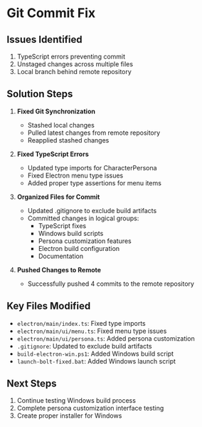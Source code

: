 # Git Commit Fix

## Issues Identified
1. TypeScript errors preventing commit
2. Unstaged changes across multiple files
3. Local branch behind remote repository

## Solution Steps

1. **Fixed Git Synchronization**
   - Stashed local changes
   - Pulled latest changes from remote repository
   - Reapplied stashed changes

2. **Fixed TypeScript Errors**
   - Updated type imports for CharacterPersona
   - Fixed Electron menu type issues
   - Added proper type assertions for menu items

3. **Organized Files for Commit**
   - Updated .gitignore to exclude build artifacts
   - Committed changes in logical groups:
     - TypeScript fixes
     - Windows build scripts
     - Persona customization features
     - Electron build configuration
     - Documentation

4. **Pushed Changes to Remote**
   - Successfully pushed 4 commits to the remote repository

## Key Files Modified
- `electron/main/index.ts`: Fixed type imports
- `electron/main/ui/menu.ts`: Fixed menu type issues
- `electron/main/ui/persona.ts`: Added persona customization
- `.gitignore`: Updated to exclude build artifacts
- `build-electron-win.ps1`: Added Windows build script
- `launch-bolt-fixed.bat`: Added Windows launch script

## Next Steps
1. Continue testing Windows build process
2. Complete persona customization interface testing
3. Create proper installer for Windows 